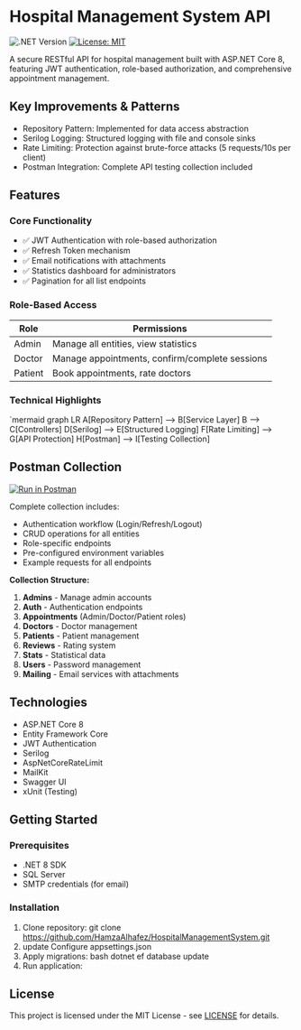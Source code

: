 # Hospital Management System API

![.NET Version](https://img.shields.io/badge/.NET-8.0-blue)
[![License: MIT](https://img.shields.io/badge/License-MIT-yellow.svg)](LICENSE)

A secure RESTful API for hospital management built with ASP.NET Core 8, featuring JWT authentication, role-based authorization, and comprehensive appointment management.

## Key Improvements & Patterns
- Repository Pattern: Implemented for data access abstraction
- Serilog Logging: Structured logging with file and console sinks
- Rate Limiting: Protection against brute-force attacks (5 requests/10s per client)
- Postman Integration: Complete API testing collection included

## Features

### Core Functionality
- ✅ JWT Authentication with role-based authorization
- ✅ Refresh Token mechanism
- ✅ Email notifications with attachments
- ✅ Statistics dashboard for administrators
- ✅ Pagination for all list endpoints

### Role-Based Access
| Role       | Permissions |
|------------|-------------|
| Admin      | Manage all entities, view statistics |
| Doctor     | Manage appointments, confirm/complete sessions |
| Patient    | Book appointments, rate doctors |

### Technical Highlights
`mermaid
graph LR
A[Repository Pattern] --> B[Service Layer]
B --> C[Controllers]
D[Serilog] --> E[Structured Logging]
F[Rate Limiting] --> G[API Protection]
H[Postman] --> I[Testing Collection]
## Postman Collection
[![Run in Postman](https://run.pstmn.io/button.svg)](https://app.getpostman.com/run-collection/37e278763a3942ff8ebd)

Complete collection includes:
- Authentication workflow (Login/Refresh/Logout)
- CRUD operations for all entities
- Role-specific endpoints
- Pre-configured environment variables
- Example requests for all endpoints

**Collection Structure:**
1. **Admins** - Manage admin accounts
2. **Auth** - Authentication endpoints
3. **Appointments** (Admin/Doctor/Patient roles)
4. **Doctors** - Doctor management
5. **Patients** - Patient management
6. **Reviews** - Rating system
7. **Stats** - Statistical data
8. **Users** - Password management
9. **Mailing** - Email services with attachments

## Technologies
- ASP.NET Core 8
- Entity Framework Core
- JWT Authentication
- Serilog
- AspNetCoreRateLimit
- MailKit
- Swagger UI
- xUnit (Testing)

## Getting Started

### Prerequisites
- .NET 8 SDK
- SQL Server
- SMTP credentials (for email)

### Installation
1. Clone repository: git clone https://github.com/HamzaAlhafez/HospitalManagementSystem.git
2.  update Configure appsettings.json
3.  Apply migrations: bash
   dotnet ef database update
4. Run application:

## License
This project is licensed under the MIT License - see [LICENSE](LICENSE) for details.

   

  
   



  
      
   

